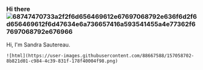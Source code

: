 ### Hi there ![68747470733a2f2f6d656469612e67697068792e636f6d2f6d656469612f6d47634e6a736657416a593541455a4e77362f67697068792e676966](https://user-images.githubusercontent.com/88667588/157057592-285ec82c-c289-455c-a7a9-95aecd8097d9.gif)
Hi, I'm Sandra Sautereau.
<!--
**SandraSautereau/SandraSautereau** is a ✨ _special_ ✨ repository because its `README.md` (this file) appears on your GitHub profile.

Here are some ideas to get you started:

- 🔭 I’m currently working on ...
- 🌱 I’m currently learning ...
- 👯 I’m looking to collaborate on ...
- 🤔 I’m looking for help with ...
- 💬 Ask me about ...
- 📫 How to reach me: ...
- 😄 Pronouns: ...
- ⚡ Fun fact: ...
-->
    ![html](https://user-images.githubusercontent.com/88667588/157058702-8b821d01-c984-4c39-831f-178f40004f98.png)

